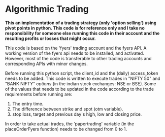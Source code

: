 # Algorithmic Trading
**This an implementation of a trading strategy (only 'option selling') using pivot points in python. This code is for reference only and I take no responsibility for someone else running this code in their account and the resulting profits or losses that might occur.**

This code is based on the 'fyers' trading account and the fyers API. A working version of the fyers api needs to be installed, and activated. However, most of the code is transferable to other trading accounts and corresponding APIs with minor changes. 

Before running this python script, the client_id and the (daily) access_token needs to be added.
This code is written to execute trades in "NIFTY 50" and "BANK NIFTY" _options_ (in the indian stock exchanges: NSE or BSE).
Some of the values that needs to be updated in the code according to the trade requirements before running are:
1. The entry time.
2. The difference between strike and spot (otm variable).
3. stop loss, target and previous day's high, low and closing price.

In order to take actual trades, the 'papertrading' variable (in the placeOrderFyers function) needs to be changed from 0 to 1.
